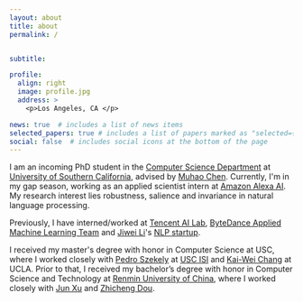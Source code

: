 ```yaml
---
layout: about
title: about
permalink: /


subtitle: 

profile:
  align: right
  image: profile.jpg
  address: >
    <p>Los Angeles, CA </p>

news: true  # includes a list of news items
selected_papers: true # includes a list of papers marked as "selected={true}"
social: false  # includes social icons at the bottom of the page
---
```


I am an incoming PhD student in the [Computer Science Department](https://www.cs.usc.edu/) at [University of Southern California](https://www.usc.edu/), advised by [Muhao Chen](https://muhaochen.github.io). 
Currently, I'm in my gap season, working as an applied scientist intern at [Amazon Alexa AI](https://www.amazon.science/tag/alexa).
My research interest lies robustness, salience and invariance in natural language processing. 

Previously, I have interned/worked at [Tencent AI Lab](https://ai.tencent.com/ailab/nlp/en/index.html), [ByteDance Applied Machine Learning Team](https://www.bytedance.com/en/) and [Jiwei Li](https://nlp.stanford.edu/~bdlijiwei/)'s [NLP startup](https://www.shannonai.com/en). 

I received my master's degree with honor in Computer Science at USC, where I worked closely with [Pedro Szekely](https://usc-isi-i2.github.io/szekely/) at [USC ISI](https://www.isi.edu/) and [Kai-Wei Chang](http://web.cs.ucla.edu/~kwchang/) at UCLA.
Prior to that, I received my bachelor’s degree with honor in Computer Science and Technology at [Renmin University of China](https://www.ruc.edu.cn/en), where I worked closely with [Jun Xu](https://scholar.google.com/citations?user=su14mcEAAAAJ) and [Zhicheng Dou](http://dou.playbigdata.com/).


